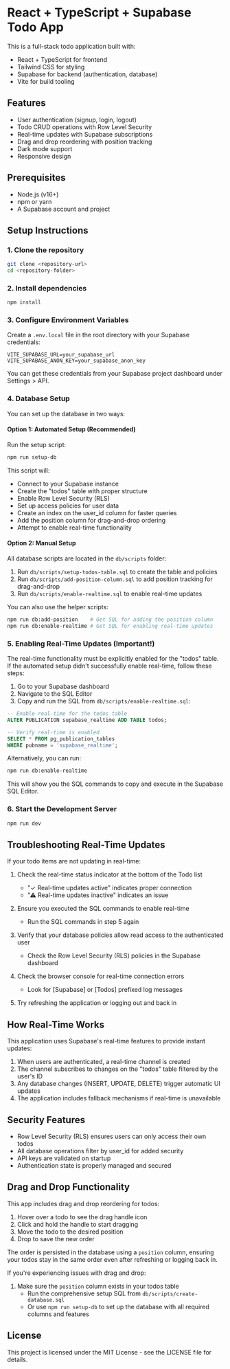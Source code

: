 # React + TypeScript + Supabase Todo App

This is a full-stack todo application built with:
- React + TypeScript for frontend
- Tailwind CSS for styling
- Supabase for backend (authentication, database)
- Vite for build tooling

## Features

- User authentication (signup, login, logout)
- Todo CRUD operations with Row Level Security
- Real-time updates with Supabase subscriptions
- Drag and drop reordering with position tracking
- Dark mode support
- Responsive design

## Prerequisites

- Node.js (v16+)
- npm or yarn
- A Supabase account and project

## Setup Instructions

### 1. Clone the repository

```bash
git clone <repository-url>
cd <repository-folder>
```

### 2. Install dependencies

```bash
npm install
```

### 3. Configure Environment Variables

Create a `.env.local` file in the root directory with your Supabase credentials:

```
VITE_SUPABASE_URL=your_supabase_url
VITE_SUPABASE_ANON_KEY=your_supabase_anon_key
```

You can get these credentials from your Supabase project dashboard under Settings > API.

### 4. Database Setup

You can set up the database in two ways:

#### Option 1: Automated Setup (Recommended)

Run the setup script:

```bash
npm run setup-db
```

This script will:
- Connect to your Supabase instance
- Create the "todos" table with proper structure
- Enable Row Level Security (RLS)
- Set up access policies for user data
- Create an index on the user_id column for faster queries
- Add the position column for drag-and-drop ordering
- Attempt to enable real-time functionality

#### Option 2: Manual Setup

All database scripts are located in the `db/scripts` folder:

1. Run `db/scripts/setup-todos-table.sql` to create the table and policies
2. Run `db/scripts/add-position-column.sql` to add position tracking for drag-and-drop
3. Run `db/scripts/enable-realtime.sql` to enable real-time updates

You can also use the helper scripts:

```bash
npm run db:add-position    # Get SQL for adding the position column
npm run db:enable-realtime # Get SQL for enabling real-time updates
```

### 5. Enabling Real-Time Updates (Important!)

The real-time functionality must be explicitly enabled for the "todos" table. If the automated setup didn't successfully enable real-time, follow these steps:

1. Go to your Supabase dashboard
2. Navigate to the SQL Editor
3. Copy and run the SQL from `db/scripts/enable-realtime.sql`:

```sql
-- Enable real-time for the todos table
ALTER PUBLICATION supabase_realtime ADD TABLE todos;

-- Verify real-time is enabled
SELECT * FROM pg_publication_tables 
WHERE pubname = 'supabase_realtime';
```

Alternatively, you can run:

```bash
npm run db:enable-realtime
```

This will show you the SQL commands to copy and execute in the Supabase SQL Editor.

### 6. Start the Development Server

```bash
npm run dev
```

## Troubleshooting Real-Time Updates

If your todo items are not updating in real-time:

1. Check the real-time status indicator at the bottom of the Todo list
   - "✓ Real-time updates active" indicates proper connection
   - "⚠ Real-time updates inactive" indicates an issue

2. Ensure you executed the SQL commands to enable real-time
   - Run the SQL commands in step 5 again

3. Verify that your database policies allow read access to the authenticated user
   - Check the Row Level Security (RLS) policies in the Supabase dashboard

4. Check the browser console for real-time connection errors
   - Look for [Supabase] or [Todos] prefixed log messages

5. Try refreshing the application or logging out and back in

## How Real-Time Works

This application uses Supabase's real-time features to provide instant updates:

1. When users are authenticated, a real-time channel is created
2. The channel subscribes to changes on the "todos" table filtered by the user's ID
3. Any database changes (INSERT, UPDATE, DELETE) trigger automatic UI updates
4. The application includes fallback mechanisms if real-time is unavailable

## Security Features

- Row Level Security (RLS) ensures users can only access their own todos
- All database operations filter by user_id for added security
- API keys are validated on startup
- Authentication state is properly managed and secured

## Drag and Drop Functionality

This app includes drag and drop reordering for todos:

1. Hover over a todo to see the drag handle icon
2. Click and hold the handle to start dragging
3. Move the todo to the desired position
4. Drop to save the new order

The order is persisted in the database using a `position` column, ensuring your todos stay in the same order even after refreshing or logging back in.

If you're experiencing issues with drag and drop:

1. Make sure the `position` column exists in your todos table
   - Run the comprehensive setup SQL from `db/scripts/create-database.sql`
   - Or use `npm run setup-db` to set up the database with all required columns and features

## License

This project is licensed under the MIT License - see the LICENSE file for details.
